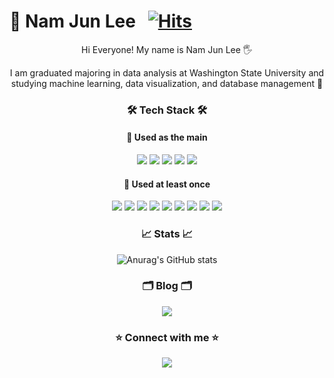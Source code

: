 
# 👤 Nam Jun Lee&nbsp;&nbsp; [![Hits](https://hits.seeyoufarm.com/api/count/incr/badge.svg?url=https%3A%2F%2Fgithub.com%2Fgjbae1212%2Fnamejun12000&count_bg=%233D4EC8&title_bg=%231F1E1E&icon=github.svg&icon_color=%23FFFFFF&title=hits&edge_flat=false)](https://hits.seeyoufarm.com)

<div align = "center" >

Hi Everyone!
My name is Nam Jun Lee 🖐

I am graduated majoring in data analysis at Washington State University and studying machine learning, data visualization, and database management 📝

### 🛠 Tech Stack 🛠
#### 📌 Used as the main
<img src="https://img.shields.io/badge/Python-3766AB?style=flat-square&logo=Python&logoColor=white"/> <img src="https://img.shields.io/badge/PostgreSQL-4169E1?style=flat-square&logo=postgreSQL&logoColor=white"/> <img src="https://img.shields.io/badge/RStudio-75AADB?style=flat-square&logo=rstudio&logoColor=white"/> 
<img src="https://img.shields.io/badge/Tableau-E97627?style=flat-square&logo=Tableau&logoColor=white"/>
<img src="https://img.shields.io/badge/Power BI-F2C811?style=flat-square&logo=PowerBI&logoColor=white"/>

#### 📌 Used at least once
<img src="https://img.shields.io/badge/C-F09820?style=flat-square&logo=c&logoColor=white"/> <img src="https://img.shields.io/badge/C++-CC0000?style=flat-square&logo=c++&logoColor=white"/> <img src="https://img.shields.io/badge/.NET-512BD4?style=flat-square&logo=.net&logoColor=white"/>
<img src="https://img.shields.io/badge/Apache Hadoop-66CCFF?style=flat-square&logo=ApacheHadoop&logoColor=white"/>
<img src="https://img.shields.io/badge/MongoDB-47A248?style=flat-square&logo=MongoDB&logoColor=white"/>
<img src="https://img.shields.io/badge/Neo4j-4581C3?style=flat-square&logo=Neo4j&logoColor=white"/>
<img src="https://img.shields.io/badge/Apache Spark-E25A1C?style=flat-square&logo=ApacheSpark&logoColor=white"/>
<img src="https://img.shields.io/badge/scikit-learn-F7931E?style=flat-square&logo=scikit-learn&logoColor=white"/> 
<img src="https://img.shields.io/badge/Microsoft SQL Server-CC2927?style=flat-square&logo=MicrosoftSQLServer&logoColor=white"/>

### 📈 Stats 📈

![Anurag's GitHub stats](https://github-readme-stats.vercel.app/api?username=namejun12000&show_icons=true&theme=ocean_dark) 


### 🗂 Blog 🗂 

 <a href="https://namejun12000.github.io//" target="_blank"><img src="https://img.shields.io/badge/BLOG-282828?style=flat-square&logo=Notion&logoColor=white"/></a>


### ⭐️ Connect with me ⭐️
  <a href="mailto:namejun12000@gmail.com"><img src="https://img.shields.io/badge/Gmail-d14836?style=flat-square&logo=Gmail&logoColor=white&link=namejun12000@gmail.com"/></a>

</div>
<!--
**namejun12000/namejun12000** is a ✨ _special_ ✨ repository because its `README.md` (this file) appears on your GitHub profile.

Here are some ideas to get you started:

- 🔭 I’m currently working on ...
- 🌱 I’m currently learning ...
- 👯 I’m looking to collaborate on ...
- 🤔 I’m looking for help with ...
- 💬 Ask me about ...
- 📫 How to reach me: ...
- 😄 Pronouns: ...
- ⚡ Fun fact: ...
-->
